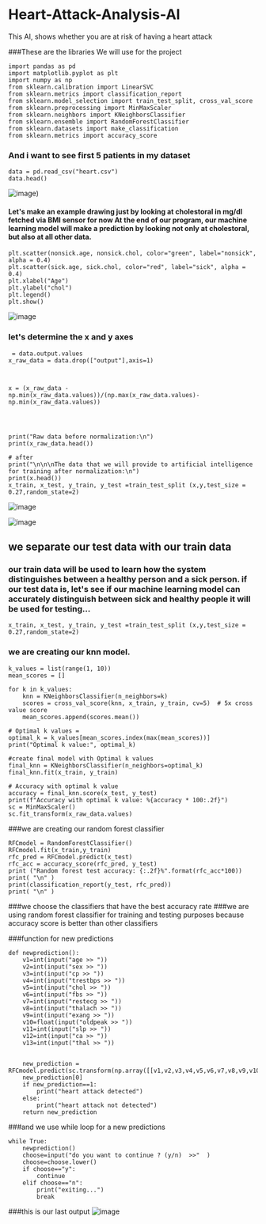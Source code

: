 # Heart-Attack-Analysis-AI
This AI, shows whether you are at risk of having a heart attack


###These are the libraries We will use for the project
```
import pandas as pd
import matplotlib.pyplot as plt
import numpy as np
from sklearn.calibration import LinearSVC
from sklearn.metrics import classification_report
from sklearn.model_selection import train_test_split, cross_val_score
from sklearn.preprocessing import MinMaxScaler 
from sklearn.neighbors import KNeighborsClassifier
from sklearn.ensemble import RandomForestClassifier
from sklearn.datasets import make_classification
from sklearn.metrics import accuracy_score
```
### And i want to see first 5 patients in my dataset
```
data = pd.read_csv("heart.csv")
data.head()
```
![image](https://github.com/MehmetAliKOYLU/Heart-Attack-Analysis-AI/assets/91757385/cbb6d2d1-1f24-434d-bb9c-82a8e857853a))

#### Let's make an example drawing just by looking at cholestoral in mg/dl fetched via BMI sensor for now At the end of our program, our machine learning model will make a prediction by looking not only at cholestoral, but also at all other data.
```
plt.scatter(nonsick.age, nonsick.chol, color="green", label="nonsick", alpha = 0.4)
plt.scatter(sick.age, sick.chol, color="red", label="sick", alpha = 0.4)
plt.xlabel("Age")
plt.ylabel("chol")
plt.legend()
plt.show()
```
![image](https://github.com/MehmetAliKOYLU/Heart-Attack-Analysis-AI/assets/91757385/1290c3bb-96aa-4a73-8020-e3c46e5a5aaa)

### let's determine the x and y axes
```
 = data.output.values
x_raw_data = data.drop(["output"],axis=1)   



x = (x_raw_data - np.min(x_raw_data.values))/(np.max(x_raw_data.values)-np.min(x_raw_data.values))




print("Raw data before normalization:\n")
print(x_raw_data.head())

# after 
print("\n\n\nThe data that we will provide to artificial intelligence for training after normalization:\n")
print(x.head())
x_train, x_test, y_train, y_test =train_test_split (x,y,test_size = 0.27,random_state=2)
```
![image](https://github.com/MehmetAliKOYLU/Heart-Attack-Analysis-AI/assets/91757385/95497368-8991-4e3b-a39d-942c4841e2e5)

![image](https://github.com/MehmetAliKOYLU/Heart-Attack-Analysis-AI/assets/91757385/eb24af24-4f58-40b1-ac14-d1b03ffb77a7)

## we separate our test data with our train data
### our train data will be used to learn how the system distinguishes between a healthy person and a sick person. if our test data is, let's see if our machine learning model can accurately distinguish between sick and healthy people it will be used for testing...
`
x_train, x_test, y_train, y_test =train_test_split (x,y,test_size = 0.27,random_state=2)
`

### we are creating our knn model.
```
k_values = list(range(1, 10))
mean_scores = []

for k in k_values:
    knn = KNeighborsClassifier(n_neighbors=k)
    scores = cross_val_score(knn, x_train, y_train, cv=5)  # 5x cross value score
    mean_scores.append(scores.mean())

# Optimal k values =
optimal_k = k_values[mean_scores.index(max(mean_scores))]
print("Optimal k value:", optimal_k)

#create final model with Optimal k values
final_knn = KNeighborsClassifier(n_neighbors=optimal_k)
final_knn.fit(x_train, y_train)

# Accuracy with optimal k value
accuracy = final_knn.score(x_test, y_test)
print(f"Accuracy with optimal k value: %{accuracy * 100:.2f}")
sc = MinMaxScaler()
sc.fit_transform(x_raw_data.values)
```
###we are creating our random forest classifier
```
RFCmodel = RandomForestClassifier()  
RFCmodel.fit(x_train,y_train)
rfc_pred = RFCmodel.predict(x_test)
rfc_acc = accuracy_score(rfc_pred, y_test)
print ("Random forest test accuracy: {:.2f}%".format(rfc_acc*100))
print( "\n" )
print(classification_report(y_test, rfc_pred))
print( "\n" )
```

###we choose the classifiers that have the best accuracy rate
###we are using random forest classifier for training and testing purposes because accuracy score is better than other classifiers


###function for new predictions
```
def newprediction():
    v1=int(input("age >> "))
    v2=int(input("sex >> "))
    v3=int(input("cp >> "))
    v4=int(input("trestbps >> "))
    v5=int(input("chol >> "))
    v6=int(input("fbs >> "))
    v7=int(input("restecg >> "))
    v8=int(input("thalach >> "))
    v9=int(input("exang >> "))
    v10=float(input("oldpeak >> "))
    v11=int(input("slp >> "))
    v12=int(input("ca >> "))
    v13=int(input("thal >> "))


    new_prediction = RFCmodel.predict(sc.transform(np.array([[v1,v2,v3,v4,v5,v6,v7,v8,v9,v10,v11,v12,v13]])))
    new_prediction[0]
    if new_prediction==1:
        print("heart attack detected")
    else:
        print("heart attack not detected")
    return new_prediction
```
###and we use while loop for a new predictions
```
while True:
    newprediction()
    choose=input("do you want to continue ? (y/n)  >>"  )
    choose=choose.lower()
    if choose=="y":
        continue
    elif choose=="n":
        print("exiting...")
        break
```
###this is our last output 
![image](https://github.com/MehmetAliKOYLU/Heart-Attack-Analysis-AI/assets/91757385/dcef03a4-6384-41f9-ade0-af2f34f1924a)

